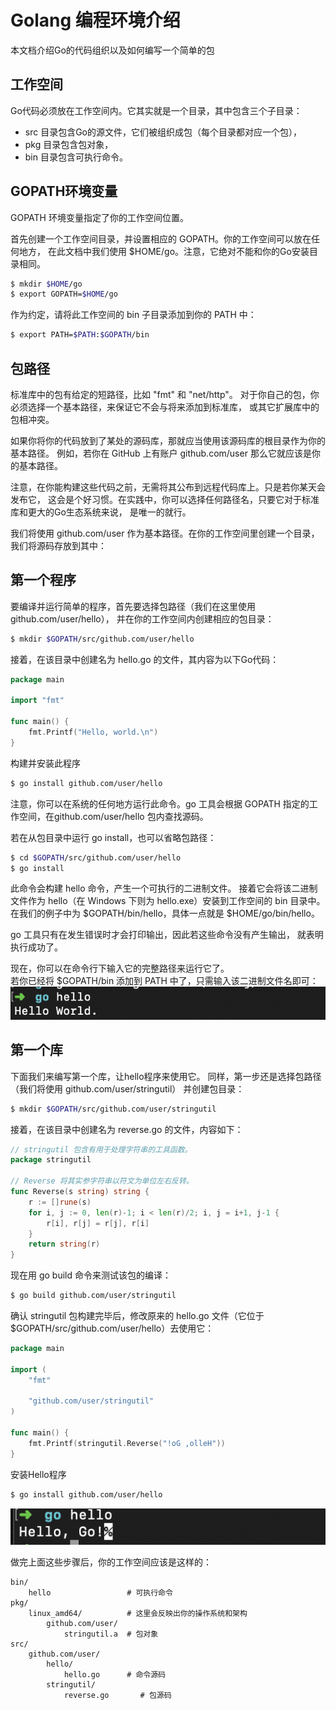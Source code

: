 # Golang 编程环境介绍

本文档介绍Go的代码组织以及如何编写一个简单的包

## 工作空间

Go代码必须放在工作空间内。它其实就是一个目录，其中包含三个子目录：

- src 目录包含Go的源文件，它们被组织成包（每个目录都对应一个包），
- pkg 目录包含包对象，
- bin 目录包含可执行命令。

## GOPATH环境变量

GOPATH 环境变量指定了你的工作空间位置。

首先创建一个工作空间目录，并设置相应的 GOPATH。你的工作空间可以放在任何地方， 在此文档中我们使用 $HOME/go。注意，它绝对不能和你的Go安装目录相同。
```zsh
$ mkdir $HOME/go
$ export GOPATH=$HOME/go
```

作为约定，请将此工作空间的 bin 子目录添加到你的 PATH 中：
```zsh
$ export PATH=$PATH:$GOPATH/bin
```


## 包路径

标准库中的包有给定的短路径，比如 "fmt" 和 "net/http"。 对于你自己的包，你必须选择一个基本路径，来保证它不会与将来添加到标准库， 或其它扩展库中的包相冲突。

如果你将你的代码放到了某处的源码库，那就应当使用该源码库的根目录作为你的基本路径。 例如，若你在 GitHub 上有账户 github.com/user 那么它就应该是你的基本路径。

注意，在你能构建这些代码之前，无需将其公布到远程代码库上。只是若你某天会发布它， 这会是个好习惯。在实践中，你可以选择任何路径名，只要它对于标准库和更大的Go生态系统来说， 是唯一的就行。

我们将使用 github.com/user 作为基本路径。在你的工作空间里创建一个目录， 我们将源码存放到其中：

## 第一个程序

要编译并运行简单的程序，首先要选择包路径（我们在这里使用 github.com/user/hello），
并在你的工作空间内创建相应的包目录：

```zsh
$ mkdir $GOPATH/src/github.com/user/hello
```

接着，在该目录中创建名为 hello.go 的文件，其内容为以下Go代码：
```go
package main

import "fmt"

func main() {
	fmt.Printf("Hello, world.\n")
}
```

构建并安装此程序
```zsh
$ go install github.com/user/hello
```
注意，你可以在系统的任何地方运行此命令。go 工具会根据 GOPATH 指定的工作空间，在github.com/user/hello 包内查找源码。

若在从包目录中运行 go install，也可以省略包路径：
```zsh
$ cd $GOPATH/src/github.com/user/hello
$ go install
```

此命令会构建 hello 命令，产生一个可执行的二进制文件。 接着它会将该二进制文件作为 hello（在 Windows 下则为 hello.exe）安装到工作空间的 bin 目录中。 在我们的例子中为 $GOPATH/bin/hello，具体一点就是 $HOME/go/bin/hello。

go 工具只有在发生错误时才会打印输出，因此若这些命令没有产生输出， 就表明执行成功了。

现在，你可以在命令行下输入它的完整路径来运行它了。  
若你已经将 $GOPATH/bin 添加到 PATH 中了，只需输入该二进制文件名即可：  
![Hello程序](image/hw2/hello.png)


## 第一个库

下面我们来编写第一个库，让hello程序来使用它。
同样，第一步还是选择包路径（我们将使用 github.com/user/stringutil） 并创建包目录：
```zsh
$ mkdir $GOPATH/src/github.com/user/stringutil
```

接着，在该目录中创建名为 reverse.go 的文件，内容如下：
```go
// stringutil 包含有用于处理字符串的工具函数。
package stringutil

// Reverse 将其实参字符串以符文为单位左右反转。
func Reverse(s string) string {
	r := []rune(s)
	for i, j := 0, len(r)-1; i < len(r)/2; i, j = i+1, j-1 {
		r[i], r[j] = r[j], r[i]
	}
	return string(r)
}
```
现在用 go build 命令来测试该包的编译：
```zsh
$ go build github.com/user/stringutil
```

确认 stringutil 包构建完毕后，修改原来的 hello.go 文件（它位于 $GOPATH/src/github.com/user/hello）去使用它：
```go
package main

import (
	"fmt"

	"github.com/user/stringutil"
)

func main() {
	fmt.Printf(stringutil.Reverse("!oG ,olleH"))
}
```
安装Hello程序
```zsh
$ go install github.com/user/hello
```

![Hello程序](image/hw2/reverseHello.png)

做完上面这些步骤后，你的工作空间应该是这样的：
```
bin/
	hello                 # 可执行命令
pkg/
	linux_amd64/          # 这里会反映出你的操作系统和架构
		github.com/user/
			stringutil.a  # 包对象
src/
	github.com/user/
		hello/
			hello.go      # 命令源码
		stringutil/
			reverse.go       # 包源码
```